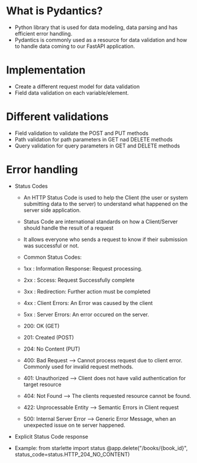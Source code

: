 # What is Pydantics?
- Python library that is used for data modeling, data parsing and has efficient error handling.
- Pydantics is commonly used as a resource for data validation and how to handle data coming to our FastAPI application.

# Implementation
- Create a different request model for data validation
- Field data validation on each variable/element.
 
 # Different validations
 - Field validation to validate the POST and PUT methods
 - Path validation for path parameters in GET nad DELETE methods
 - Query validation for query parameters in GET and DELETE methods

 # Error handling
 - Status Codes
   - An HTTP Status Code is used to help the Client (the user or system submitting data to the server) to understand what happened on the server side application.
   - Status Code are international standards on how a Client/Server should handle the result of a request
   - It allows everyone who sends a request to know if their submission was successful or not.
   - Common Status Codes:
    - 1xx : Information Response: Request processing.
    - 2xx : Sccess: Request Successfully complete
    - 3xx : Redirection: Further action must be completed
    - 4xx : Client Errors: An Error was caused by the client
    - 5xx : Server Errors: An error occured on the server.

   - 200: OK (GET)
   - 201: Created (POST)
   - 204: No Content (PUT)

   - 400: Bad Request --> Cannot process request due to client error. Commonly used for invalid request methods.
   - 401: Unauthorized --> Client does not have valid authentication for target resource
   - 404: Not Found --> The clients requested resource cannot be found.
   - 422: Unprocessable Entity --> Semantic Errors in Client request

   - 500: Internal Server Error --> Generic Error Message, when an unexpected issue on te server happened.

  - Explicit Status Code response
  - Example:
    from starlette import status
    @app.delete("/books/{book_id}", status_code=status.HTTP_204_NO_CONTENT)
